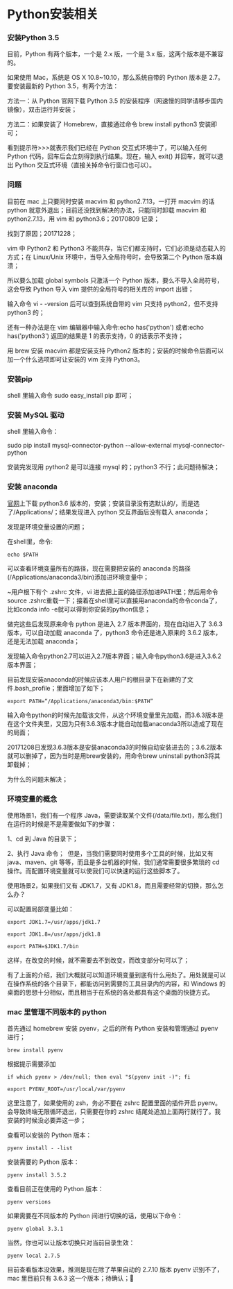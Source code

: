 # Python安装相关

### 安装Python 3.5

目前，Python 有两个版本，一个是 2.x 版，一个是 3.x 版，这两个版本是不兼容的。

如果使用 Mac，系统是 OS X 10.8~10.10，那么系统自带的 Python 版本是 2.7。要安装最新的 Python 3.5，有两个方法：

方法一：从 Python 官网下载 Python 3.5 的安装程序（网速慢的同学请移步国内镜像），双击运行并安装；

方法二：如果安装了 Homebrew，直接通过命令 brew install python3 安装即可；

看到提示符>>>就表示我们已经在 Python 交互式环境中了，可以输入任何 Python 代码，回车后会立刻得到执行结果。现在，输入 exit() 并回车，就可以退出 Python 交互式环境（直接关掉命令行窗口也可以）。

### 问题
目前在 mac 上只要同时安装 macvim 和 python2.7.13，一打开 macvim 的话 python 就意外退出；目前还没找到解决的办法，只能同时卸载 macvim 和 python2.7.13，用 vim 和 python3.6；20170809 记录；

找到了原因；20171228；

vim 中 Python2 和 Python3 不能共存，当它们都支持时，它们必须是动态载入的方式；在 Linux/Unix 环境中，当导入全局符号时，会导致第二个 Python 版本崩溃；

所以要么加载 global symbols 只激活一个 Python 版本，要么不导入全局符号，这会导致 Python 导入 vim 提供的全局符号的相关库的 import 出错；

输入命令 vi - -version 后可以查到系统自带的 vim 只支持 python2，但不支持 python3 的；

还有一种办法是在 vim 编辑器中输入命令:echo has('python') 或者:echo has('python3') 返回的结果是 1 的表示支持，0 的话表示不支持；

用 brew 安装 macvim 都是安装支持 Python2 版本的；安装的时候命令后面可以加一个什么选项即可让安装的 vim 支持 Python3。

### 安装pip
shell 里输入命令 sudo easy_install pip 即可；

### 安装 MySQL 驱动
shell 里输入命令：

sudo pip install mysql-connector-python --allow-external mysql-connector-python

安装完发现用 python2 是可以连接 mysql 的；python3 不行；此问题待解决；

### 安装 anaconda
[官网](https://www.anaconda.com/download/#macos)上下载 python3.6 版本的，安装；安装目录没有选默认的/，而是选了/Applications/；结果发现进入 python 交互界面后没有载入 anaconda；

发现是环境变量设置的问题；

在shell里，命令:

	echo $PATH 

可以查看环境变量所有的路径，现在需要把安装的 anaconda 的路径(/Applications/anaconda3/bin)添加进环境变量中；

~用户根下有个 .zshrc 文件，vi 进去把上面的路径添加进PATH里；然后用命令source .zshrc重载一下；接着在shell里可以直接用anaconda的命令conda了，比如conda info -e就可以得到你安装的python信息；

做完这些后发现原来命令 python 是进入 2.7 版本界面的，现在自动进入了 3.6.3 版本，可以自动加载 anaconda 了，python3 命令还是进入原来的 3.6.2 版本，还是无法加载 anaconda；

发现输入命令python2.7可以进入2.7版本界面；输入命令python3.6是进入3.6.2版本界面；

目前发现安装anaconda的时候应该本人用户的根目录下在新建的了文件.bash_profile；里面增加了如下；

	export PATH=“/Applications/anaconda3/bin:$PATH”

输入命令python的时候先加载该文件，从这个环境变量里先加载，而3.6.3版本是在这个文件夹里，又因为只有3.6.3版本才能自动加载anaconda3所以造成了现在的局面；

20171208日发现3.6.3版本是安装anaconda3的时候自动安装进去的；3.6.2版本就可以删掉了，因为当时是用brew安装的，用命令brew uninstall python3将其卸载掉；

为什么的问题未解决；


### 环境变量的概念

使用场景1，我们有一个程序 Java，需要读取某个文件(/data/file.txt)，那么我们在运行的时候是不是需要做如下的步骤：

1、cd 到 Java 的目录下；

2、执行 Java 命令；
 但是，当我们需要同时使用多个工具的时候，比如又有 java、maven、git 等等，而且是多台机器的时候，我们通常需要很多繁琐的 cd 操作。而配置环境变量就可以使我们可以快速的运行这些脚本了。

使用场景2，如果我们又有 JDK1.7，又有 JDK1.8，而且需要经常的切换，那么怎么办？ 

可以配置局部变量比如：

	export JDK1.7=/usr/apps/jdk1.7

	export JDK1.8=/usr/apps/jdk1.8

	export PATH=$JDK1.7/bin

这样，在改变的时候，就不需要去不到改变，而改变部分句可以了；

有了上面的介绍，我们大概就可以知道环境变量到底有什么用处了。用处就是可以在操作系统的各个目录下，都能访问到需要的工具目录内的内容，和 Windows 的桌面的思想十分相似，而且相当于在系统的各处都具有这个桌面的快捷方式。

### mac 里管理不同版本的 python
首先通过 homebrew 安装 pyenv，之后的所有 Python 安装和管理通过 pyenv 进行；

	brew install pyenv

根据提示需要添加

	if which pyenv > /dev/null; then eval "$(pyenv init -)"; fi
	
	export PYENV_ROOT=/usr/local/var/pyenv

这里注意了，如果使用的 zsh，务必不要在 zshrc 配置里面的插件开启 pyenv。会导致终端无限循环退出，只需要在你的 zshrc 结尾处追加上面两行就行了。我安装的时候没必要弄这一步；

查看可以安装的 Python 版本：

	pyenv install - -list

安装需要的 Python 版本：

	pyenv install 3.5.2

查看目前正在使用的 Python 版本：

	pyenv versions

如果需要在不同版本的 Python 间进行切换的话，使用以下命令：

	pyenv global 3.3.1

当然，你也可以让版本切换只对当前目录生效：

	pyenv local 2.7.5

目前查看版本没效果，推测是现在除了苹果自动的 2.7.10 版本 pyenv 识别不了，mac 里目前只有 3.6.3 这一个版本；待确认；

